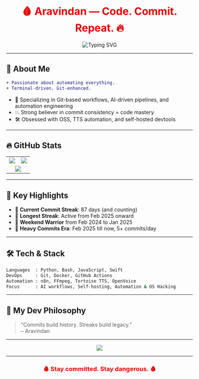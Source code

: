<h1 align="center" style="color:#e60000;">🩸 Aravindan — Code. Commit. Repeat. 🔥</h1>

<p align="center">
  <img src="https://readme-typing-svg.demolab.com?font=Fira+Code&weight=600&size=24&pause=1000&color=E60000&center=true&vCenter=true&width=450&lines=Rockstar+Programmer;87-Day+Streak+Active+🔥;Red+%2B+Black+Dev+Energy" alt="Typing SVG" />
</p>

---

## 🧠 About Me

```diff
+ Passionate about automating everything.
+ Terminal-driven. Git-enhanced.
```

- 🧩 Specializing in Git-based workflows, AI-driven pipelines, and automation engineering  
- 💥 Strong believer in commit consistency = code mastery  
- 🛠️ Obsessed with OSS, TTS automation, and self-hosted devtools  

---

## 🔥 GitHub Stats

<table align="center">
  <tr>
    <td align="center">
      <img src="https://github-readme-stats.vercel.app/api?username=arav1nd4n&show_icons=true&theme=dark&icon_color=ff0000&title_color=ff0000&text_color=ffffff&bg_color=000000" />
    </td>
    <td align="center">
      <img src="https://github-readme-streak-stats.herokuapp.com/?user=arav1nd4n&theme=black-ice&hide_border=true&stroke=ff0000&ring=ff0000&fire=ff0000&currStreakNum=ffffff&sideLabels=ff0000&sideNums=ffffff&dates=aaaaaa" />
    </td>
  </tr>
  <tr>
    <td colspan="2" align="center">
      <img src="https://github-readme-activity-graph.vercel.app/graph?username=arav1nd4n&bg_color=000000&color=ff0000&line=ff0000&point=ffffff&area=true&hide_border=true" />
    </td>
  </tr>
</table>

---

## 📌 Key Highlights

- 🎯 **Current Commit Streak**: 87 days (and counting)  
- 🔴 **Longest Streak**: Active from Feb 2025 onward  
- 📅 **Weekend Warrior** from Feb 2024 to Jan 2025  
- 🧨 **Heavy Commits Era**: Feb 2025 till now, 5+ commits/day  

---

## 🛠️ Tech & Stack

```bash
Languages  : Python, Bash, JavaScript, Swift  
DevOps     : Git, Docker, GitHub Actions  
Automation : n8n, FFmpeg, Tortoise TTS, OpenVoice  
Focus      : AI workflows, Self-hosting, Automation & OS Hacking  
```

---

## 🧱 My Dev Philosophy

> “Commits build history. Streaks build legacy.”  
> – Aravindan

---

<p align="center">
  <img src="https://github-profile-trophy.vercel.app/?username=arav1nd4n&theme=darkhub&row=1&column=7&margin-w=8&no-frame=true" />
</p>

---

<h3 align="center" style="color:#e60000;">🩸 Stay committed. Stay dangerous. 🩸</h3>
